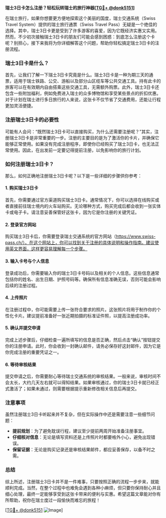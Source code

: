 **瑞士3日卡怎么注册？轻松玩转瑞士的旅行神器[[TG💪+ @donk5151](https://t.me/s/donk5151)]**

在瑞士旅行，如果你想要更方便地探索这个美丽的国度，瑞士交通系统（Swiss Travel System）提供的瑞士旅行通票（Swiss Travel Pass）无疑是一个绝佳的选择。其中，瑞士3日卡更是受到了许多游客的喜爱，因为它既经济实惠又实用。然而，不少初次接触瑞士3日卡的朋友们可能会感到困惑：到底怎么注册这个卡呢？别担心，接下来我将为你详细解答这个问题，帮助你轻松搞定瑞士3日卡的注册流程。

### 瑞士3日卡是什么？

首先，让我们了解一下瑞士3日卡究竟是什么。瑞士3日卡是一种为期三天的通票，适用于瑞士铁路、公交、游船以及部分山区缆车等公共交通工具。持有此卡的旅客可以在有效期内自由搭乘这些交通工具，无需额外购票。此外，瑞士3日卡还包含一些附加福利，例如免费进入瑞士的众多博物馆和享受某些景点的折扣优惠。对于计划在瑞士进行多日旅行的人来说，这张卡不仅节省了交通费用，还能让行程更加灵活便捷。

### 注册瑞士3日卡的必要性

可能有人会问：“既然瑞士3日卡可以直接购买，为什么还需要注册呢？”其实，注册瑞士3日卡是非常重要的一步。注册的主要目的是为了激活你的卡片，并确保它能够正常使用。如果没有完成注册程序，即使你已经购买了瑞士3日卡，也无法正常使用。因此，在出发前一定要记得提前注册，以免影响你的旅行计划。

### 如何注册瑞士3日卡？

那么，如何正确地注册瑞士3日卡呢？以下是一些详细的步骤供你参考：

#### 1. 购买瑞士3日卡
首先，你需要通过官方渠道购买瑞士3日卡。通常情况下，你可以选择在线购买或者直接前往瑞士境内的火车站购买。无论哪种方式，购买完成后都会收到一张实体卡或电子卡。请注意妥善保管好这张卡，因为它是你注册的关键凭证。

#### 2. 登录官方网站
购买瑞士3日卡后，你需要登录瑞士交通系统的官方网站（https://www.swiss-pass.ch/）。在这个网站上，你可以找到关于注册的具体说明和操作指南。建议使用英文界面，这样更容易理解每一个步骤。

#### 3. 输入卡号与个人信息
登录成功后，你需要输入你的瑞士3日卡号码以及相关的个人信息。这些信息通常包括你的姓名、出生日期、护照号码等。确保所有信息准确无误，否则可能会影响后续的注册过程。

#### 4. 上传照片
在注册过程中，你可能需要上传一张符合要求的照片。这张照片将用于制作你的个性化卡片。建议提前准备好一张近期拍摄的标准证件照，以提高注册成功率。

#### 5. 确认并提交申请
完成上述步骤后，仔细检查一遍所填写的信息是否正确，然后点击“确认”按钮提交你的注册申请。此时，你会收到一封确认邮件，请务必保存好这封邮件，因为它是你完成注册的重要凭证之一。

#### 6. 等待审核结果
提交申请之后，你需要耐心等待瑞士交通系统的审核结果。一般来说，审核时间不会太长，大约几天左右就可以得知结果。如果审核通过，你的瑞士3日卡就已经正式激活了；如果未通过，则需要根据提示重新修改相关信息后再提交。

### 注意事项

虽然注册瑞士3日卡听起来并不复杂，但在实际操作中还是需要注意一些细节问题：

- **提前规划**：为了避免耽误行程，建议至少提前两周开始准备注册事宜。
- **仔细核对信息**：无论是填写资料还是上传照片时都要格外小心，避免出现错误。
- **保留证据**：无论是购买记录还是审核结果邮件，都应妥善保存，以备不时之需。

### 总结

综上所述，注册瑞士3日卡并不是一件难事，只要按照正确的流程一步步来，就能顺利完成。当然，在整个过程中也难免会遇到各种小麻烦，但只要你保持耐心并且细心处理，最终一定能够享受到这张卡带来的便利与实惠。希望这篇文章能对你有所帮助，祝你在瑞士度过一段愉快而难忘的旅程！

[[TG💪+ @donk5151](https://t.me/s/donk5151) ![Image](https://i.postimg.cc/rwNCRYN7/Snipaste-2025-04-30-17-27-05.png)]